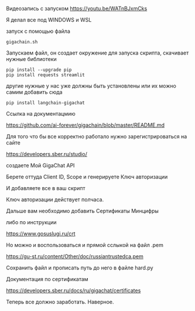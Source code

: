
Видеозапись с запуском https://youtu.be/WATnBJxmCks

Я делал все под WINDOWS и WSL

запуск с помощью файла

    gigachain.sh

Запускаем файл, он создает окружение для запуска скрипта, скачивает нужные библиотеки 

    pip install --upgrade pip
    pip install requests streamlit

 другие нужные у нас уже должны быть установлены или их можно самим добавить сюда

    pip install langchain-gigachat

Ссылка на документацмию 

https://github.com/ai-forever/gigachain/blob/master/README.md

Для того что бы все корректно работало нужно зарегистрироваться на сайте 

https://developers.sber.ru/studio/

создаете Мой GigaChat API 

Берете оттуда Client ID, Scope и генерируете Ключ авторизации

И добавляете все в ваш скрипт

Ключ авторизации действует полчаса.

Дальше вам необходимо добавить Сертификаты Минцифры

либо по инструкции 

https://www.gosuslugi.ru/crt

Но можно и воспользоваться и прямой сслыкой на файл .pem

https://gu-st.ru/content/Other/doc/russiantrustedca.pem

Сохранить файл и прописать путь до него в файле hard.py

Документация по сертификатам

https://developers.sber.ru/docs/ru/gigachat/certificates

Теперь все должно заработать.
Наверное.





